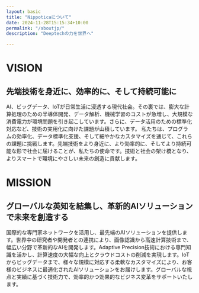```yaml
---
layout: basic
title: "Nippoticaについて"
date: 2024-11-28T15:15:34+10:00
permalink: "/aboutjp/"
description: "Deeptechの力を世界へ"

---
```




# VISION
## 先端技術を身近に、効率的に、そして持続可能に

AI、ビッグデータ、IoTが日常生活に浸透する現代社会。その裏では、膨大な計算処理のための半導体開発、データ解析、機械学習のコストが急増し、大規模な消費電力が環境問題を引き起こしています。さらに、データ活用のための標準化対応など、技術の実用化に向けた課題が山積しています。
私たちは、プログラムの効率化、データ標準化支援、そして細やかなカスタマイズを通じて、これらの課題に挑戦します。先端技術をより身近に、より効率的に、そしてより持続可能な形で社会に届けることが、私たちの使命です。技術と社会の架け橋となり、よりスマートで環境にやさしい未来の創造に貢献します。


# MISSION
## グローバルな英知を結集し、革新的AIソリューションで未来を創造する

国際的な専門家ネットワークを活用し、最先端のAIソリューションを提供します。世界中の研究者や開発者との連携により、画像認識から高速計算技術まで、幅広い分野で革新的なAIを開発します。Adaptive Precision技術における専門知識を活かし、計算速度の大幅な向上とクラウドコストの削減を実現します。IoTからビッグデータまで、様々な規模に対応する柔軟なカスタマイズにより、お客様のビジネスに最適化されたAIソリューションをお届けします。グローバルな視点と実績に基づく技術力で、効率的かつ効果的なビジネス変革をサポートいたします。


